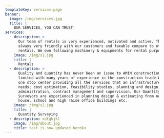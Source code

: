 ```yaml
---
templateKey: services-page
banner:
  image: /img/services.jpg
  title: |
    OUR SERVICES, YOU CAN TRUST!
services:
  - description: >
      Our team of rentals is very experienced, motivated and active. They are
      always very friendly with our customers and faxable compare to other
      rentals. We own following machinery & equipments for rental purposes.
    image: /img/s1.jpg
    title: |
      Rentals
  - description: >
      Quality and quantity has never been an issue to AMIN construction private
      limited with many years of experience in the construction trade.We are a
      one stop center providing all the services that an infrastructure owner
      needs; cost estimation, feasibility studies, planning and design, tender
      administration, contract management and supervision. Our Quantity
      Surveyors are experienced in planning design & estimating from normal
      house, school and high raise office buildings etc.
    image: /img/s2.jpg
    title: |
      Quantity Surveying
  - description: sdfghjkl
    image: /img/about.jpg
    title: test is now updated heroku
---
```


